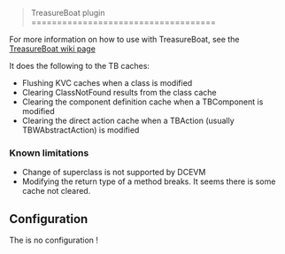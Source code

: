 >TreasureBoat plugin
====================================

For more information on how to use with TreasureBoat, see the [TreasureBoat wiki page](https://www.treasureboat.org)

It does the following to the TB caches:

- Flushing KVC caches when a class is modified
- Clearing ClassNotFound results from the class cache
- Clearing the component definition cache when a TBComponent is modified
- Clearing the direct action cache when a TBAction (usually TBWAbstractAction) is modified

### Known limitations

- Change of superclass is not supported by DCEVM
- Modifying the return type of a method breaks. It seems there is some cache not cleared.

Configuration
-------------
The is no configuration !



